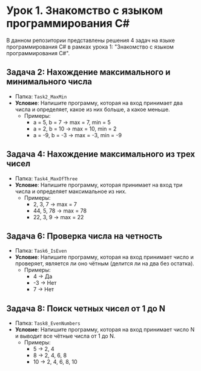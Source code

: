 # Урок 1. Знакомство с языком программирования C#

В данном репозитории представлены решения 4 задач на языке программирования C# в рамках урока 1: "Знакомство с языком программирования C#".

## Задача 2: Нахождение максимального и минимального числа
- Папка: `Task2_MaxMin`
- **Условие**: Напишите программу, которая на вход принимает два числа и определяет, какое из них больше, а какое меньше.
  - Примеры:
    - a = 5, b = 7 -> max = 7, min = 5
    - a = 2, b = 10 -> max = 10, min = 2
    - a = -9, b = -3 -> max = -3, min = -9

## Задача 4: Нахождение максимального из трех чисел
- Папка: `Task4_MaxOfThree`
- **Условие**: Напишите программу, которая принимает на вход три числа и определяет максимальное из них.
  - Примеры:
    - 2, 3, 7 -> max = 7
    - 44, 5, 78 -> max = 78
    - 22, 3, 9 -> max = 22

## Задача 6: Проверка числа на четность
- Папка: `Task6_IsEven`
- **Условие**: Напишите программу, которая на вход принимает число и проверяет, является ли оно чётным (делится ли на два без остатка).
  - Примеры:
    - 4 -> Да
    - -3 -> Нет
    - 7 -> Нет

## Задача 8: Поиск четных чисел от 1 до N
- Папка: `Task8_EvenNumbers`
- **Условие**: Напишите программу, которая на вход принимает число N и выводит все чётные числа от 1 до N.
  - Примеры:
    - 5 -> 2, 4
    - 8 -> 2, 4, 6, 8
    - 10 -> 2, 4, 6, 8, 10